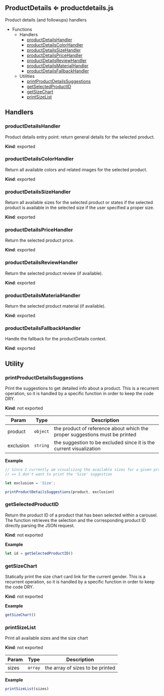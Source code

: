 <a name="ProductDetails"></a>

## ProductDetails ⇐ productdetails.js

Product details (and followups) handlers

* Functions
    * Handlers
        * [productDetailsHandler](#productDetailsHandler)
        * [productDetailsColorHandler](#productDetailsColorHandler)
        * [productDetailsSizeHandler](#productDetailsSizeHandler)
        * [productDetailsPriceHandler](#productDetailsPriceHandler)
        * [productDetailsReviewHandler](#productDetailsReviewHandler)
        * [productDetailsMaterialHandler](#productDetailsMaterialHandler)
        * [productDetailsFallbackHandler](#productDetailsFallbackHandler)
    * Utilities
        * [printProductDetailsSuggestions](#printProductDetailsSuggestions)
        * [getSelectedProductID](#getSelectedProductID)
        * [getSizeChart](#getSizeChart)
        * [printSizeList](#printSizeList)

## Handlers

<a name="productDetailsHandler"></a>

### productDetailsHandler
Product details entry point: return general details for the selected product.

**Kind**: exported

<a name="productDetailsColorHandler"></a>

### productDetailsColorHandler
Return all available colors and related images for the selected product.

**Kind**: exported

<a name="productDetailsSizeHandler"></a>

### productDetailsSizeHandler
Return all available sizes for the selected product or states if the selected product is available in the selected size if the user specified a proper size.

**Kind**: exported

<a name="productDetailsPriceHandler"></a>

### productDetailsPriceHandler
Return the selected product price.

**Kind**: exported

<a name="productDetailsReviewHandler"></a>

### productDetailsReviewHandler
Return the selected product review (if available).

**Kind**: exported

<a name="productDetailsMaterialHandler"></a>

### productDetailsMaterialHandler
Return the selected product material (if available).

**Kind**: exported

<a name="productDetailsFallbackHandler"></a>

### productDetailsFallbackHandler
Handle the fallback for the productDetails context.

**Kind**: exported

## Utility

<a name="printProductDetailsSuggestions"></a>

### printProductDetailsSuggestions
Print the suggestions to get detailed info about a product. This is a recurrent operation, so it is handled by a specific function in order to keep the code DRY.

**Kind**: not exported 

| Param | Type | Description |
| --- | --- | --- |
| product | <code>object</code> | the product of reference about which the proper suggestions must be printed |
| exclusion | <code>string</code> | the suggestion to be excluded since it is the current visualization |

**Example**  
```js
// Since I currently am visualizing the available sizes for a given product
// => I don't want to print the 'Size' suggestion

let exclusion = 'Size'; 

printProductDetailsSuggestions(product, exclusion)
```
<a name="getSelectedProductID"></a>

### getSelectedProductID
Return the product ID of a product that has been selected within a carousel. The function retrieves the selection and the corresponding product ID directly parsing the JSON request.

**Kind**: not exported 

**Example**  
```js
let id = getSelectedProductID()
```
<a name="getSizeChart"></a>

### getSizeChart
Statically print the size chart card link for the current gender. This is a recurrent operation, so it is handled by a specific function in order to keep the code DRY.

**Kind**: not exported

**Example**  
```js
getSizeChart()
```
<a name="printSizeList"></a>

### printSizeList
Print all available sizes and the size chart

**Kind**: not exported

| Param | Type | Description |
| --- | --- | --- |
| sizes | <code>array</code> | the array of sizes to be printed |

**Example**  
```js
printSizeList(sizes)
```